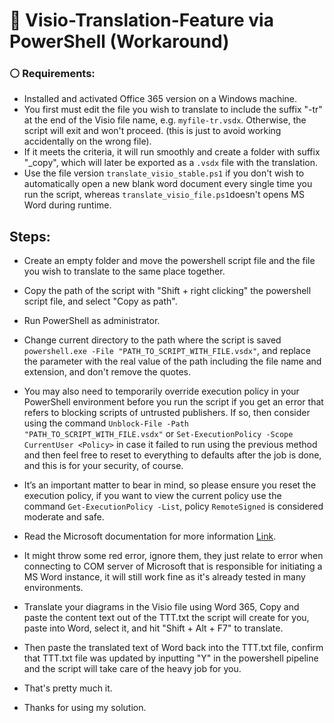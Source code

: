 # 🔷 Visio-Translation-Feature via PowerShell (Workaround)

### ⚪ Requirements:

- Installed and activated Office 365 version on a Windows machine.
- You first must edit the file you wish to translate to include the suffix "-tr" at the end of the Visio file name, e.g. `myfile-tr.vsdx`. Otherwise, the script will exit and won't proceed. (this is just to avoid working accidentally on the wrong file).
- If it meets the criteria, it will run smoothly and create a folder with suffix "_copy", which will later be exported as a `.vsdx` file with the translation.
- Use the file version `translate_visio_stable.ps1` if you don't wish to automatically open a new blank word document every single time you run the script, whereas `translate_visio_file.ps1`doesn't opens MS Word during runtime.

## Steps:

- Create an empty folder and move the powershell script file and the file you wish to translate to the same place together.
- Copy the path of the script with "Shift + right clicking" the powershell script file, and select "Copy as path".
- Run PowerShell as administrator.
-  Change current directory to the path where the script is saved `powershell.exe -File "PATH_TO_SCRIPT_WITH_FILE.vsdx"`, and replace the parameter with the real value of the path including the file name and extension, and don't remove the quotes.
  
- You may also need to temporarily override execution policy in your PowerShell environment before you run the script if you get an error that refers to blocking scripts of untrusted publishers. If so, then consider using the command `Unblock-File -Path "PATH_TO_SCRIPT_WITH_FILE.vsdx"` or `Set-ExecutionPolicy -Scope CurrentUser <Policy>` in case it failed to run using the previous method and then feel free to reset to everything to defaults after the job is done, and this is for your security, of course.
  
- It’s an important matter to bear in mind, so please ensure you reset the execution policy, if you want to view the current policy use the command `Get-ExecutionPolicy -List`, policy `RemoteSigned` is considered moderate and safe.
- Read the Microsoft documentation for more information [Link](https://learn.microsoft.com/en-us/powershell/module/microsoft.powershell.security/set-executionpolicy?view=powershell-7.4).

- It might throw some red error, ignore them, they just relate to error when connecting to COM server of Microsoft that is responsible for initiating a MS Word instance, it will still work fine as it's already tested in many environments.

- Translate your diagrams in the Visio file using Word 365, Copy and paste the content text out of the TTT.txt the script will create for you, paste into Word, select it, and hit "Shift + Alt + F7" to translate.
- Then paste the translated text of Word back into the TTT.txt file, confirm that TTT.txt file was updated by inputting "Y" in the powershell pipeline and the script will take care of the heavy job for you.

- That's pretty much it.
- Thanks for using my solution.
